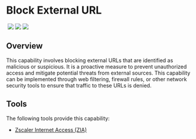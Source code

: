 # Block External URL
&nbsp;![](https://img.shields.io/badge/ID-C3105-blue)&nbsp;![](https://img.shields.io/badge/Phase-Containment_%28P0003%29-blue)&nbsp;![](https://img.shields.io/badge/Category-Network-blue)
## Overview
This capability involves blocking external URLs that are identified as malicious or suspicious. It is a proactive measure to prevent unauthorized access and mitigate potential threats from external sources. This capability can be implemented through web filtering, firewall rules, or other network security tools to ensure that traffic to these URLs is denied.

## Tools
The following tools provide this capability:

- [Zscaler Internet Access (ZIA)](../tool/zscaler-zia/C3105.md)
